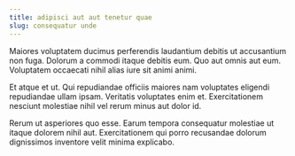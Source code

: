 ```yaml
---
title: adipisci aut aut tenetur quae
slug: consequatur unde
---
```


Maiores voluptatem ducimus perferendis laudantium debitis ut accusantium non fuga. Dolorum a commodi itaque debitis eum. Quo aut omnis aut eum. Voluptatem occaecati nihil alias iure sit animi animi.

Et atque et ut. Qui repudiandae officiis maiores nam voluptates eligendi repudiandae ullam ipsam. Veritatis voluptates enim et. Exercitationem nesciunt molestiae nihil vel rerum minus aut dolor id.

Rerum ut asperiores quo esse. Earum tempora consequatur molestiae ut itaque dolorem nihil aut. Exercitationem qui porro recusandae dolorum dignissimos inventore velit minima explicabo.
